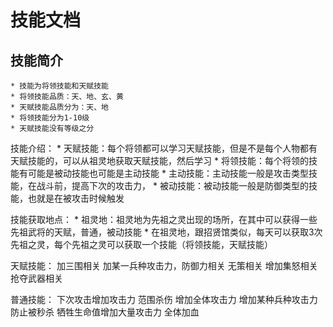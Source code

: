 技能文档
=====
技能简介
-----
    * 技能为将领技能和天赋技能
    * 将领技能品质：天、地、玄、黄
    * 天赋技能品质分为：天、地
    * 将领技能分为1-10级
    * 天赋技能没有等级之分

技能介绍：
    * 天赋技能：每个将领都可以学习天赋技能，但是不是每个人物都有天赋技能的，可以从祖灵地获取天赋技能，然后学习
    * 将领技能：每个将领的技能有可能是被动技能也可能是主动技能
        * 主动技能：主动技能一般是攻击类型技能，在战斗前，提高下次的攻击力，
        * 被动技能：被动技能一般是防御类型的技能，也就是在被攻击时候触发

技能获取地点：
    * 祖灵地：祖灵地为先祖之灵出现的场所，在其中可以获得一些先祖武将的天赋，普通，被动技能
        * 在祖灵地，跟招贤馆类似，每天可以获取3次先祖之灵，每个先祖之灵可以获取一个技能（将领技能，天赋技能）



天赋技能：
加三围相关
加某一兵种攻击力，防御力相关
无策相关
增加集怒相关
抢夺武器相关

普通技能：
下次攻击增加攻击力
范围杀伤
增加全体攻击力
增加某种兵种攻击力
防止被秒杀
牺牲生命值增加大量攻击力
全体加血


